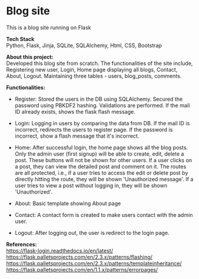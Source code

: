 # Blog site
This is a blog site running on Flask

**Tech Stack**   
Python, Flask, Jinja, SQLite, SQLAlchemy, Html, CSS, Bootstrap

**About this project:**  
Developed this blog site from scratch.
The functionalities of the site include, Registering new user, Login, Home page displaying all blogs, Contact, About, Logout.
Maintaining three tables - users, blog_posts, comments.

**Functionalities:**  
  - Register: Stored the users in the DB using SQLAlchemy. Secured the password using PBKDF2 hashing.
Validations are performed. If the mail ID already exists, shows the flask flash message.  

  - Login: Logging in users by comparing the data from DB. If the mail ID is incorrect, redirects the users to register page. If the password is incorrect, show a flash message that it's incorrect.  

  - Home: After successful login, the home page shows all the blog posts. Only the admin user (first signup) will be able to create, edit, delete a post. These buttons will not be shown for other users.
If a user clicks on a post, they can view the detailed post and comment on it.
The routes are all protected, i.e., if a user tries to access the edit or delete post by directly hitting the route, they will be shown 'Unauthorized message'.
If a user tries to view a post without logging in, they will be shown 'Unauthorized'.  

  - About: Basic template showing About page  

  - Contact: A contact form is created to make users contact with the admin user.  

  - Logout: After logging out, the user is redirect to the login page.  

**References:**  
https://flask-login.readthedocs.io/en/latest/  
https://flask.palletsprojects.com/en/2.3.x/patterns/flashing/  
https://flask.palletsprojects.com/en/2.3.x/patterns/templateinheritance/  
https://flask.palletsprojects.com/en/1.1.x/patterns/errorpages/  
